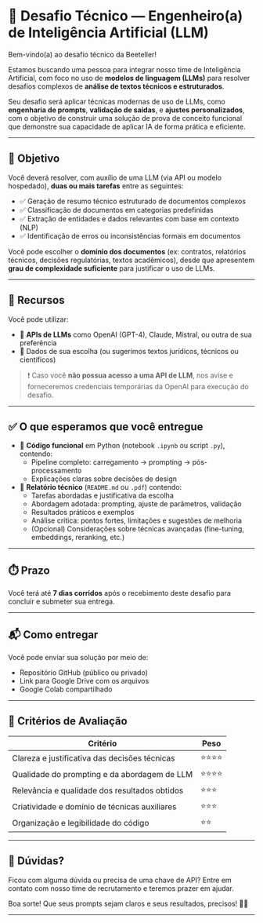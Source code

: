 # 🧠 Desafio Técnico — Engenheiro(a) de Inteligência Artificial (LLM)

Bem-vindo(a) ao desafio técnico da Beeteller!

Estamos buscando uma pessoa para integrar nosso time de Inteligência Artificial, com foco no uso de **modelos de linguagem (LLMs)** para resolver desafios complexos de **análise de textos técnicos e estruturados**.

Seu desafio será aplicar técnicas modernas de uso de LLMs, como **engenharia de prompts**, **validação de saídas**, e **ajustes personalizados**, com o objetivo de construir uma solução de prova de conceito funcional que demonstre sua capacidade de aplicar IA de forma prática e eficiente.

---

## 📌 Objetivo

Você deverá resolver, com auxílio de uma LLM (via API ou modelo hospedado), **duas ou mais tarefas** entre as seguintes:

- ✅ Geração de resumo técnico estruturado de documentos complexos
- ✅ Classificação de documentos em categorias predefinidas
- ✅ Extração de entidades e dados relevantes com base em contexto (NLP)
- ✅ Identificação de erros ou inconsistências formais em documentos

Você pode escolher o **domínio dos documentos** (ex: contratos, relatórios técnicos, decisões regulatórias, textos acadêmicos), desde que apresentem **grau de complexidade suficiente** para justificar o uso de LLMs.

---

## 🧪 Recursos

Você pode utilizar:

- 🔐 **APIs de LLMs** como OpenAI (GPT-4), Claude, Mistral, ou outra de sua preferência
- 📘 Dados de sua escolha (ou sugerimos textos jurídicos, técnicos ou científicos)

> ❗ Caso você **não possua acesso a uma API de LLM**, nos avise e forneceremos credenciais temporárias da OpenAI para execução do desafio.

---

## ✅ O que esperamos que você entregue

- 📂 **Código funcional** em Python (notebook `.ipynb` ou script `.py`), contendo:
  - Pipeline completo: carregamento → prompting → pós-processamento
  - Explicações claras sobre decisões de design
- 📄 **Relatório técnico** (`README.md` ou `.pdf`) contendo:
  - Tarefas abordadas e justificativa da escolha
  - Abordagem adotada: prompting, ajuste de parâmetros, validação
  - Resultados práticos e exemplos
  - Análise crítica: pontos fortes, limitações e sugestões de melhoria
  - (Opcional) Considerações sobre técnicas avançadas (fine-tuning, embeddings, reranking, etc.)

---

## ⏱️ Prazo

Você terá até **7 dias corridos** após o recebimento deste desafio para concluir e submeter sua entrega.

---

## 📬 Como entregar

Você pode enviar sua solução por meio de:

- Repositório GitHub (público ou privado)
- Link para Google Drive com os arquivos
- Google Colab compartilhado

---

## 🧠 Critérios de Avaliação

| Critério                                      | Peso |
|----------------------------------------------|------|
| Clareza e justificativa das decisões técnicas | ⭐⭐⭐⭐ |
| Qualidade do prompting e da abordagem de LLM  | ⭐⭐⭐⭐ |
| Relevância e qualidade dos resultados obtidos | ⭐⭐⭐ |
| Criatividade e domínio de técnicas auxiliares | ⭐⭐⭐ |
| Organização e legibilidade do código          | ⭐⭐  |

---

## 💬 Dúvidas?

Ficou com alguma dúvida ou precisa de uma chave de API? Entre em contato com nosso time de recrutamento e teremos prazer em ajudar.

Boa sorte! Que seus prompts sejam claros e seus resultados, precisos! 🧠✨

---
